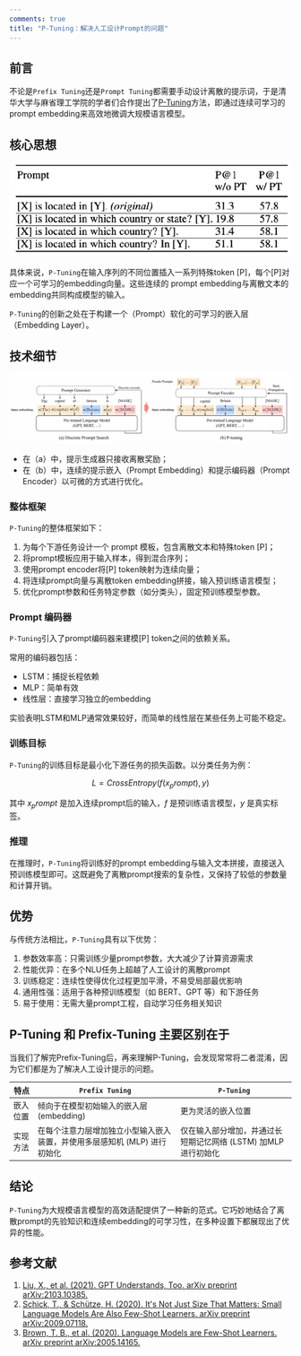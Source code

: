 ```yaml
---
comments: true
title: "P-Tuning：解决人工设计Prompt的问题"
---
```


## 前言

不论是`Prefix Tuning`还是`Prompt Tuning`都需要手动设计离散的提示词，于是清华大学与麻省理工学院的学者们合作提出了[P-Tuning](https://arxiv.org/pdf/2103.10385.pdf)方法，即通过连续可学习的prompt embedding来高效地微调大规模语言模型。

## 核心思想

![p_tuning_example](./imgs/example.png)

具体来说，`P-Tuning`在输入序列的不同位置插入一系列特殊token [P]，每个[P]对应一个可学习的embedding向量。这些连续的 prompt embedding与离散文本的embedding共同构成模型的输入。

`P-Tuning`的创新之处在于构建一个（Prompt）软化的可学习的嵌入层（Embedding Layer）。

## 技术细节

![p_tuning_framework](./imgs/p_tuning.png)

- 在（a）中，提示生成器只接收离散奖励；
- 在（b）中，连续的提示嵌入（Prompt Embedding）和提示编码器（Prompt Encoder）以可微的方式进行优化。

### 整体框架

`P-Tuning`的整体框架如下：

1. 为每个下游任务设计一个 prompt 模板，包含离散文本和特殊token [P]；
2. 将prompt模板应用于输入样本，得到混合序列；
3. 使用prompt encoder将[P] token映射为连续向量；
4. 将连续prompt向量与离散token embedding拼接，输入预训练语言模型；
5. 优化prompt参数和任务特定参数（如分类头），固定预训练模型参数。

### Prompt 编码器

`P-Tuning`引入了prompt编码器来建模[P] token之间的依赖关系。

常用的编码器包括：

- LSTM：捕捉长程依赖
- MLP：简单有效
- 线性层：直接学习独立的embedding

实验表明LSTM和MLP通常效果较好，而简单的线性层在某些任务上可能不稳定。

### 训练目标

`P-Tuning`的训练目标是最小化下游任务的损失函数。以分类任务为例：

$$
L = CrossEntropy(f(x_prompt), y) \tag{1}
$$

其中 $x_prompt$ 是加入连续prompt后的输入，$f$ 是预训练语言模型，$y$ 是真实标签。

### 推理

在推理时，`P-Tuning`将训练好的prompt embedding与输入文本拼接，直接送入预训练模型即可。这既避免了离散prompt搜索的复杂性，又保持了较低的参数量和计算开销。

## 优势

与传统方法相比，`P-Tuning`具有以下优势：

1. 参数效率高：只需训练少量prompt参数，大大减少了计算资源需求
2. 性能优异：在多个NLU任务上超越了人工设计的离散prompt
3. 训练稳定：连续性使得优化过程更加平滑，不易受局部最优影响
4. 通用性强：适用于各种预训练模型（如 BERT、GPT 等）和下游任务
5. 易于使用：无需大量prompt工程，自动学习任务相关知识

## P-Tuning 和 Prefix-Tuning 主要区别在于

当我们了解完Prefix-Tuning后，再来理解P-Tuning，会发现常常将二者混淆，因为它们都是为了解决人工设计提示的问题。

| 特点     | `Prefix Tuning`                                                             | `P-Tuning`                                                      |
| -------- | ------------------------------------------------------------------------- | ------------------------------------------------------------- |
| 嵌入位置 | 倾向于在模型初始输入的嵌入层 (embedding)                                  | 更为灵活的嵌入位置                                            |
| 实现方法 | 在每个注意力层增加独立小型输入嵌入装置，并使用多层感知机 (MLP) 进行初始化 | 仅在输入部分增加，并通过长短期记忆网络 (LSTM) 加MLP进行初始化 |

## 结论

`P-Tuning`为大规模语言模型的高效适配提供了一种新的范式。它巧妙地结合了离散prompt的先验知识和连续embedding的可学习性，在多种设置下都展现出了优异的性能。

## 参考文献

1. [Liu, X., et al. (2021). GPT Understands, Too. arXiv preprint arXiv:2103.10385.](https://arxiv.org/pdf/2103.10385.pdf)
2. [Schick, T., & Schütze, H. (2020). It's Not Just Size That Matters: Small Language Models Are Also Few-Shot Learners. arXiv preprint arXiv:2009.07118.](https://arxiv.org/pdf/2009.07118)
3. [Brown, T. B., et al. (2020). Language Models are Few-Shot Learners. arXiv preprint arXiv:2005.14165.](https://arxiv.org/pdf/2005.14165)
